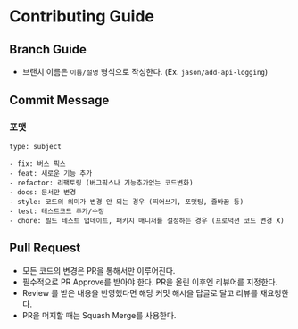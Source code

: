 # Contributing Guide

## Branch Guide

- 브랜치 이름은 `이름/설명` 형식으로 작성한다. (Ex. `jason/add-api-logging`)

## Commit Message

### 포맷

`type: subject`

```
- fix: 버스 픽스
- feat: 새로운 기능 추가
- refactor: 리팩토링 (버그픽스나 기능추가없는 코드변화)
- docs: 문서만 변경
- style: 코드의 의미가 변경 안 되는 경우 (띄어쓰기, 포맷팅, 줄바꿈 등)
- test: 테스트코드 추가/수정
- chore: 빌드 테스트 업데이트, 패키지 매니저를 설정하는 경우 (프로덕션 코드 변경 X)
```

## Pull Request

- 모든 코드의 변경은 PR을 통해서만 이루어진다.
- 필수적으로 PR Approve를 받아야 한다. PR을 올린 이후엔 리뷰어를 지정한다.
- Review 를 받은 내용을 반영했다면 해당 커밋 해시을 답글로 달고 리뷰를 재요청한다.
- PR을 머지할 때는 Squash Merge를 사용한다.
